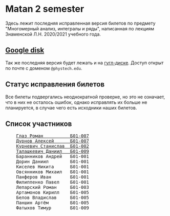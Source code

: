 # Matan 2 semester

Здесь лежит последняя исправленная версия билетов по предмету "Многомерный анализ, интегралы и ряды", написанная по лекциям Знаменской Л.Н. 2020/2021 учебного года.

## [Google disk](https://drive.google.com/drive/folders/1_gY-7t6iKheQz55qj45DWXTrIJeMKhG5?usp=sharing)

Так же последняя версия будет лежать и на [гугл-диске](https://drive.google.com/drive/folders/1_gY-7t6iKheQz55qj45DWXTrIJeMKhG5?usp=sharing). Доступ открыт по почте c доменом `@phystech.edu`.

## Статус исправления билетов

Все билеты подвергались неоднократной проверке, но это не означает, что в них не осталось ошибок, однако исправлять их больше не планируется, в случае чего есть исходники наших билетов.

## Список участников

<pre>
    <a href="https://github.com/Vokerlee">Глаз Роман          Б01-007</a>
    <a href="https://github.com/Panterrich">Дурнов Алексей      Б01-007</a>
    <a href="https://github.com/Stan1slavssKy">Курневич Станислав  Б01-002</a>
    <a href="https://github.com/Hollbrok">Талашкевич Даниил   Б01-009</a>
    Баранников Андрей   Б01-001
    Дорин Даниил        Б01-001
    Киселев Никита      Б01-001
    Овсянников Михаил   Б01-001
    Панферов Иван       Б01-001
    Филиппенко Павел    Б01-001
    Лепарский Роман     Б01-003
    Артамонов Кирилл    Б01-005
    Белов Владислав     Б01-005
    Паншин Артём        Б01-005
    Фатыхов Тимур       Б01-009
</pre>
